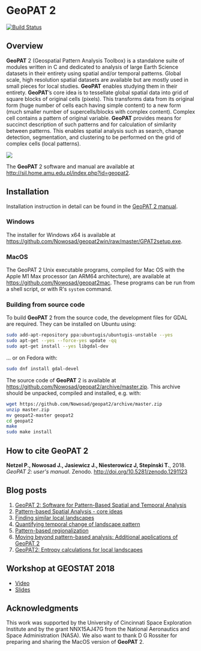 # GeoPAT 2

[![Build Status](https://travis-ci.org/Nowosad/geopat2.svg?branch=master)](https://travis-ci.org/Nowosad/geopat2)

## Overview

**GeoPAT** 2 (Geospatial Pattern Analysis Toolbox) is a standalone suite of modules written in C and dedicated to analysis of large Earth Science datasets in their entirety using spatial and/or temporal patterns. 
Global scale, high resolution spatial datasets are available but are mostly used in small pieces for local studies. 
**GeoPAT** enables studying them in their entirety.
**GeoPAT**’s core idea is to tessellate global spatial data into grid of square blocks of original cells (pixels).
This transforms data from its original form (huge number of cells each having simple content) to a new form (much smaller number of supercells/blocks with complex content).
Complex cell contains a pattern of original variable.
**GeoPAT** provides means for succinct description of such patterns and for calculation of similarity between patterns.
This enables spatial analysis such as search, change detection, segmentation, and clustering to be performed on the grid of complex cells (local patterns).

![](https://github.com/Nowosad/geopat2_manual/raw/master/figs/logo.png)

The **GeoPAT** 2 software and manual are available at http://sil.home.amu.edu.pl/index.php?id=geopat2.

## Installation

Installation instruction in detail can be found in the [GeoPAT 2 manual](https://rawgit.com/Nowosad/geopat2_manual/master/output/GeoPAT2_Manual.pdf). 

### Windows

The installer for Windows x64 is available at <https://github.com/Nowosad/geopat2win/raw/master/GPAT2setup.exe>.

### MacOS

The GeoPAT 2 Unix executable programs, compiled for Mac OS with the Apple M1 Max processor (an ARM64 architecture), are available at <https://github.com/Nowosad/geopat2mac>.
These programs can be run from a shell script, or with R's `system` command.

### Building from source code

To build **GeoPAT** 2 from the source code, the development files for GDAL are required.
They can be installed on Ubuntu using:

```bash
sudo add-apt-repository ppa:ubuntugis/ubuntugis-unstable --yes
sudo apt-get --yes --force-yes update -qq
sudo apt-get install --yes libgdal-dev
```
... or on Fedora with:

```bash
sudo dnf install gdal-devel
```

The source code of **GeoPAT** 2 is available at https://github.com/Nowosad/geopat2/archive/master.zip. 
This archive should be unpacked, compiled and installed, e.g. with:

```bash
wget https://github.com/Nowosad/geopat2/archive/master.zip
unzip master.zip
mv geopat2-master geopat2
cd geopat2
make
sudo make install
```

## How to cite **GeoPAT** 2

**Netzel P., Nowosad J., Jasiewicz J., Niesterowicz J, Stepinski T.**, 2018. *GeoPAT 2: user's manual*. Zenodo. http://doi.org/10.5281/zenodo.1291123

## Blog posts

1. [GeoPAT 2: Software for Pattern-Based Spatial and Temporal Analysis](http://nowosad.github.io/post/geopat-2-software-for-pattern-based-spatial-and-temporal-analysis)
2. [Pattern-based Spatial Analysis - core ideas](http://nowosad.github.io/post/pattern-based-spatial-analysis-core-ideas)
3. [Finding similar local landscapes](http://nowosad.github.io/post/geopat-2-search)
4. [Quantifying temporal change of landscape pattern](http://nowosad.github.io/post/geopat-2-compare)
5. [Pattern-based regionalization](http://nowosad.github.io/post/geopat-2-segmentation)
6. [Moving beyond pattern-based analysis: Additional applications of GeoPAT 2](http://nowosad.github.io/post/geopat-2-extend)
7. [GeoPAT2: Entropy calculations for local landscapes](https://nowosad.github.io/post/geopat-2-ent/)

## Workshop at GEOSTAT 2018

- [Video](https://www.youtube.com/watch?v=_yKbVqR_Zfc)
- [Slides](https://nowosad.github.io/geostat18/geostat18_nowosad)

<!--
## **GeoPAT** related papers

List of the papers related to the **GeoPAT** software. The preprints can be found at http://sil.home.amu.edu.pl/index.php?id=journal-papers.

- Nowosad, J. and Stepinski, T. F., 2018. Towards machine ecoregionalization of Earth's landmass using pattern segmentation method. International Journal of Applied Earth Observation and Geoinformation, 69, pp.110-118.
- Nowosad J., Stepinski  T. F., 2018. Global inventory of landscape patterns and latent variables of landscape spatial configuration, Ecological Indicators 89, pp. 159-167.
- Niesterowicz, J. and Stepinski, T.F., 2017. Pattern-based, multi-scale segmentation and regionalization of EOSD land cover. International Journal of Applied Earth Observation and Geoinformation, 62, pp.192-200.
- Niesterowicz, J., Stepinski, T.F. and Jasiewicz, J., 2016. Unsupervised regionalization of the United States into landscape pattern types. International Journal of Geographical Information Science, 30(7), pp.1450-1468.
- Netzel, P. and Stepinski, T.F., 2017. World Climate Search and Classification Using a Dynamic Time Warping Similarity Function. In Advances in Geocomputation (pp. 181-195). Springer
- Netzel, P. and Stepinski, T., 2016. On using a clustering approach for global climate classification. Journal of Climate, 29(9), pp.3387-3401.
- Niesterowicz, J., Stepinski, T. and Jasiewicz, J., 2016, January. Unsupervised Delineation of Urban Structure Types Using High Resolution RGB Imagery. In International Conference on GIScience Short Paper Proceedings (Vol. 1, No. 1).
- Jasiewicz, J., Niesterowicz, J. and Stepinski, T., 2016, January. Multi-resolution, pattern-based segmentation of very large raster datasets. In International Conference on GIScience Short Paper Proceedings (Vol. 1, No. 1).
- Netzel, P., Jasiewicz, J. and Stepinski, T., 2016, January. TerraEx–a GeoWeb app for world-wide content-based search and distribution of elevation and landforms data. In International Conference on GIScience Short Paper Proceedings (Vol. 1, No. 1).
- Netzel, P. and Stepinski, T.F., 2015. Pattern-Based Assessment of Land Cover Change on Continental Scale With Application to NLCD 2001–2006. IEEE Transactions on Geoscience and Remote Sensing, 53(4), pp.1773-1781.
- Jasiewicz, J., Netzel, P. and Stepinski, T., 2015. GeoPAT: A toolbox for pattern-based information retrieval from large geospatial databases. Computers & Geosciences, 80, pp.62-73.
- Stepinski, T.F., Niesterowicz, J. and Jasiewicz, J., 2015. Pattern-based regionalization of large geospatial datasets using complex object-based image analysis. Procedia Computer Science, 51, pp.2168-2177.
- Jasiewicz, J., Netzel, P. and Stepinski, T.F., 2014. Landscape similarity, retrieval, and machine mapping of physiographic units. Geomorphology, 221, pp.104-112.
- Jasiewicz, J., Netzel, P. and Stepinski, T.F., 2014, July. Retrieval of pattern-based information from giga-cells categorical rasters—Concept and new software. In Geoscience and Remote Sensing Symposium (IGARSS), 2014 IEEE International (pp. 1785-1788). IEEE.
- Netzel, P. and Stepinski, T.F., 2014, July. Pattern-based assessment of 2001/2006 land cover change over the entire United States. In Geoscience and Remote Sensing Symposium (IGARSS), 2014 IEEE International (pp. 4188-4191). IEEE.
- Stepinski, T.F., Netzel, P. and Jasiewicz, J., 2014. LandEx—a GeoWeb tool for query and retrieval of spatial patterns in land cover datasets. IEEE Journal of Selected Topics in Applied Earth Observations and Remote Sensing, 7(1), pp.257-266.
- Jasiewicz, J. and Stepinski, T.F., 2013. Example-based retrieval of alike land-cover scenes from NLCD2006 database. IEEE Geoscience and Remote Sensing Letters, 10(1), pp.155-159.
-->

## Acknowledgments

This work was supported by the University of Cincinnati Space Exploration Institute and by the grant NNX15AJ47G from the National Aeronautics and Space Administration (NASA).
We also want to thank D G Rossiter for preparing and sharing the MacOS version of **GeoPAT** 2.
